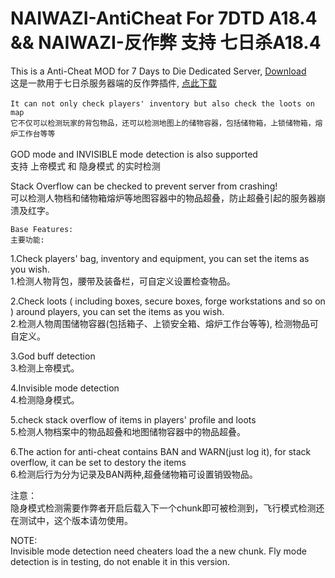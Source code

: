 # NAIWAZI-AntiCheat For 7DTD A18.4 && NAIWAZI-反作弊 支持 七日杀A18.4

This is a Anti-Cheat MOD for 7 Days to Die Dedicated Server, [Download](https://github.com/Naiwazi/NAIWAZI-AntiCheat/releases/download/v1.0.0/Naiwazi_AntiCheat.zip)<br />
这是一款用于七日杀服务器端的反作弊插件, [点此下载](https://github.com/Naiwazi/NAIWAZI-AntiCheat/releases/download/v1.0.0/Naiwazi_AntiCheat.zip)<br />
 <br />
`It can not only check players' inventory but also check the loots on map`<br />
`它不仅可以检测玩家的背包物品，还可以检测地图上的储物容器，包括储物箱，上锁储物箱，熔炉工作台等等`<br />
<br />
GOD mode and INVISIBLE mode detection is also supported  
支持 上帝模式 和 隐身模式 的实时检测  
  
Stack Overflow can be checked to prevent server from crashing!  
可以检测人物档和储物箱熔炉等地图容器中的物品超叠，防止超叠引起的服务器崩溃及红字。  
  
`Base Features:`  
`主要功能: ` 
  
1.Check players' bag, inventory and equipment, you can set the items as you wish.  
1.检测人物背包，腰带及装备栏，可自定义设置检查物品。  
  
2.Check loots ( including boxes, secure boxes, forge workstations and so on ) around players, you can set the items as you wish.  
2.检测人物周围储物容器(包括箱子、上锁安全箱、熔炉工作台等等), 检测物品可自定义。  
  
3.God buff detection  
3.检测上帝模式。  
  
4.Invisible mode detection  
4.检测隐身模式。  
  
5.check stack overflow of items in players' profile and loots  
5.检测人物档案中的物品超叠和地图储物容器中的物品超叠。  
  
6.The action for anti-cheat contains BAN and WARN(just log it), for stack overflow, it can be set to destory the items  
6.检测后行为分为记录及BAN两种,超叠储物箱可设置销毁物品。  
  
注意：  
隐身模式检测需要作弊者开启后载入下一个chunk即可被检测到，飞行模式检测还在测试中，这个版本请勿使用。  
  
NOTE:  
Invisible mode detection need cheaters load the a new chunk. Fly mode detection is in testing, do not enable it in this version.  
